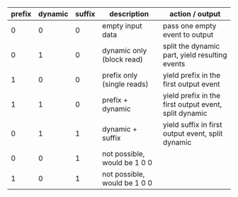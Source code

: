 
| prefix | dynamic | suffix | description                  | action / output                                       |
| ------ | ------- | ------ | ---------------------------- | ----------------------------------------------------- |
| 0      | 0       | 0      | empty input data             | pass one empty event to output                        |
| 0      | 1       | 0      | dynamic only (block read)    | split the dynamic part, yield resulting events        |
| 1      | 0       | 0      | prefix only (single reads)   | yield prefix in the first output event                |
| 1      | 1       | 0      | prefix + dynamic             | yield prefix in the first output event, split dynamic |
| 0      | 1       | 1      | dynamic + suffix             | yield suffix in first output event, split dynamic     |
| 0      | 0       | 1      | not possible, would be 1 0 0 |                                                       |
| 1      | 0       | 1      | not possible, would be 1 0 0 |                                                       |
